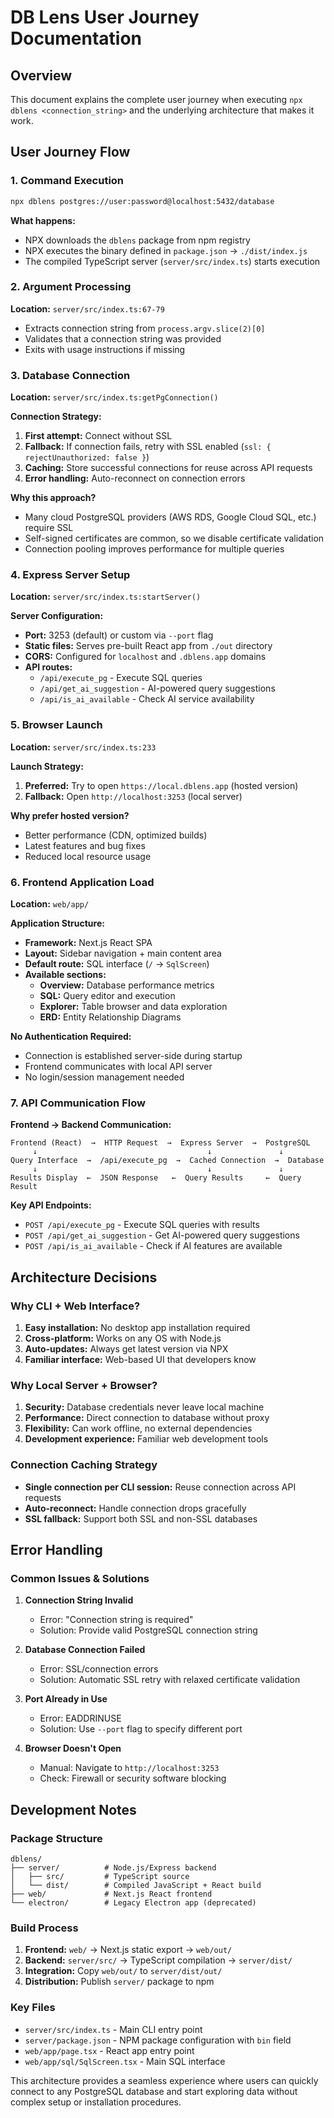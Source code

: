 # DB Lens User Journey Documentation

## Overview

This document explains the complete user journey when executing `npx dblens <connection_string>` and the underlying architecture that makes it work.

## User Journey Flow

### 1. Command Execution
```bash
npx dblens postgres://user:password@localhost:5432/database
```

**What happens:**
- NPX downloads the `dblens` package from npm registry
- NPX executes the binary defined in `package.json` → `./dist/index.js`
- The compiled TypeScript server (`server/src/index.ts`) starts execution

### 2. Argument Processing
**Location:** `server/src/index.ts:67-79`

- Extracts connection string from `process.argv.slice(2)[0]`
- Validates that a connection string was provided
- Exits with usage instructions if missing

### 3. Database Connection
**Location:** `server/src/index.ts:getPgConnection()`

**Connection Strategy:**
1. **First attempt:** Connect without SSL
2. **Fallback:** If connection fails, retry with SSL enabled (`ssl: { rejectUnauthorized: false }`)
3. **Caching:** Store successful connections for reuse across API requests
4. **Error handling:** Auto-reconnect on connection errors

**Why this approach?**
- Many cloud PostgreSQL providers (AWS RDS, Google Cloud SQL, etc.) require SSL
- Self-signed certificates are common, so we disable certificate validation
- Connection pooling improves performance for multiple queries

### 4. Express Server Setup
**Location:** `server/src/index.ts:startServer()`

**Server Configuration:**
- **Port:** 3253 (default) or custom via `--port` flag
- **Static files:** Serves pre-built React app from `./out` directory
- **CORS:** Configured for `localhost` and `.dblens.app` domains
- **API routes:** 
  - `/api/execute_pg` - Execute SQL queries
  - `/api/get_ai_suggestion` - AI-powered query suggestions
  - `/api/is_ai_available` - Check AI service availability

### 5. Browser Launch
**Location:** `server/src/index.ts:233`

**Launch Strategy:**
1. **Preferred:** Try to open `https://local.dblens.app` (hosted version)
2. **Fallback:** Open `http://localhost:3253` (local server)

**Why prefer hosted version?**
- Better performance (CDN, optimized builds)
- Latest features and bug fixes
- Reduced local resource usage

### 6. Frontend Application Load
**Location:** `web/app/`

**Application Structure:**
- **Framework:** Next.js React SPA
- **Layout:** Sidebar navigation + main content area
- **Default route:** SQL interface (`/` → `SqlScreen`)
- **Available sections:**
  - **Overview:** Database performance metrics
  - **SQL:** Query editor and execution
  - **Explorer:** Table browser and data exploration
  - **ERD:** Entity Relationship Diagrams

**No Authentication Required:**
- Connection is established server-side during startup
- Frontend communicates with local API server
- No login/session management needed

### 7. API Communication Flow
**Frontend → Backend Communication:**

```
Frontend (React)  →  HTTP Request  →  Express Server  →  PostgreSQL
     ↓                                      ↓               ↓
Query Interface  →  /api/execute_pg  →  Cached Connection  →  Database
     ↓                                      ↓               ↓
Results Display  ←  JSON Response   ←  Query Results     ←  Query Result
```

**Key API Endpoints:**
- `POST /api/execute_pg` - Execute SQL queries with results
- `POST /api/get_ai_suggestion` - Get AI-powered query suggestions
- `POST /api/is_ai_available` - Check if AI features are available

## Architecture Decisions

### Why CLI + Web Interface?
1. **Easy installation:** No desktop app installation required
2. **Cross-platform:** Works on any OS with Node.js
3. **Auto-updates:** Always get latest version via NPX
4. **Familiar interface:** Web-based UI that developers know

### Why Local Server + Browser?
1. **Security:** Database credentials never leave local machine
2. **Performance:** Direct connection to database without proxy
3. **Flexibility:** Can work offline, no external dependencies
4. **Development experience:** Familiar web development tools

### Connection Caching Strategy
- **Single connection per CLI session:** Reuse connection across API requests
- **Auto-reconnect:** Handle connection drops gracefully
- **SSL fallback:** Support both SSL and non-SSL databases

## Error Handling

### Common Issues & Solutions

1. **Connection String Invalid**
   - Error: "Connection string is required"
   - Solution: Provide valid PostgreSQL connection string

2. **Database Connection Failed**
   - Error: SSL/connection errors
   - Solution: Automatic SSL retry with relaxed certificate validation

3. **Port Already in Use**
   - Error: EADDRINUSE
   - Solution: Use `--port` flag to specify different port

4. **Browser Doesn't Open**
   - Manual: Navigate to `http://localhost:3253`
   - Check: Firewall or security software blocking

## Development Notes

### Package Structure
```
dblens/
├── server/          # Node.js/Express backend
│   ├── src/         # TypeScript source
│   └── dist/        # Compiled JavaScript + React build
├── web/             # Next.js React frontend
└── electron/        # Legacy Electron app (deprecated)
```

### Build Process
1. **Frontend:** `web/` → Next.js static export → `web/out/`
2. **Backend:** `server/src/` → TypeScript compilation → `server/dist/`
3. **Integration:** Copy `web/out/` to `server/dist/out/`
4. **Distribution:** Publish `server/` package to npm

### Key Files
- `server/src/index.ts` - Main CLI entry point
- `server/package.json` - NPM package configuration with `bin` field
- `web/app/page.tsx` - React app entry point
- `web/app/sql/SqlScreen.tsx` - Main SQL interface

This architecture provides a seamless experience where users can quickly connect to any PostgreSQL database and start exploring data without complex setup or installation procedures.

